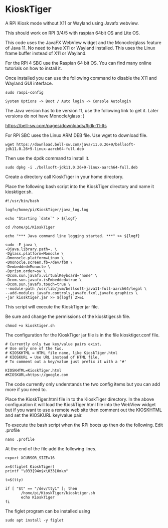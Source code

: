 # KioskTiger
A RPi Kiosk mode without X11 or Wayland using Javafx webview.

This should work on RPI 3/4/5 with raspian 64bit OS and Lite OS.

This code uses the JavaFX WebView widget and the Monocle/glass feature of Java 11.
No need to have X11 or Wayland installed.  This uses the Linux frame buffer instead of X11 or Wayland.

For the RPi 4 SBC use the Raspian 64 bit OS.  You can find many online tutorials on how to install it.

Once installed you can use the following command to disable the X11 and Wayland GUI interface.

	sudo raspi-config
	
	System Options -> Boot / Auto login -> Console Autologin

The Java version has to be version 11, use the following link to get it. Later versions do not have Monocle/glass :(

https://bell-sw.com/pages/downloads/#jdk-11-lts

For RPi SBC uses the Linux ARM DEB file. Use wget to download file.

	wget https://download.bell-sw.com/java/11.0.26+9/bellsoft-jdk11.0.26+9-linux-aarch64-full.deb

Then use the dpdk command to install it.

	sudo dpkg -i ./bellsoft-jdk11.0.26+9-linux-aarch64-full.deb
	
Create a directory call KioskTiger in your home directory.
	
Place the following bash script into the KioskTiger directory and name it kiosktiger.sh.

	#!/usr/bin/bash
	
	logf=/home/pi/KioskTiger/java_log.log
	
	echo "Starting `date`" > ${logf}
	
	cd /home/pi/KioskTiger
	
	echo "*** Java command line logging started. ***" >> ${logf}
	
    sudo -E java \
    -Djava.library.path=. \
    -Dglass.platform=Monocle \
    -Dmonocle.platform=Linux \
    -Dmonocle.screen.fb=/dev/fb0 \
    -Dembedded=Monocle \
    -Dprism.order=sw \
    -Dcom.sun.javafx.virtualKeyboard="none" \
    -Dcom.sun.javafx.isEmbedded=true \
    -Dcom.sun.javafx.touch=true \
    --module-path /usr/lib/jvm/bellsoft-java11-full-aarch64/legal \
    --add-modules javafx.controls,javafx.fxml,javafx.graphics \
    -jar kiosktiger.jar >> ${logf} 2>&1

This script will execute the KioskTiger jar file. 

Be sure and change the permissions of the kiosktiger.sh file.
	
	chmod +x kiosktiger.sh

The configuration for the KioskTiger jar file is in the file kiosktiger.conf file.

	# Currently only two key/value pairs exist.
	# Use only one of the two.
	# KIOSKHTML = HTML file name, like KioskTiger.html
	# KIOSKURL = Use URL instead of HTML file.
	# To comment out a key/value just prefix it with a '#'
	
	KIOSKHTML=KioskTiger.html
	#KIOSKURL=https://google.com

The code currently only understands the two config items but you can add more if you need to.

Place the KioskTiger.html file in to the KioskTiger directory.
In the above configuration it will load the KioskTiger.html file into the WebView widget but
if you want to use a remote web site then comment out the KIOSKHTML and set the KIOSKURL key/value pair.

To execute the bash script when the RPi boots up then do the following.
Edit .profile 
	
	nano .profile
	
At the end of the file add the following lines.

	export XCURSOR_SIZE=16

	x=$(figlet KioskTiger)
	printf "\033[94m$x\033[0m\n"
	
	t=$(tty)
	
	if [ "$t" == "/dev/tty1" ]; then
	       /home/pi/KioskTiger/kiosktiger.sh
	       echo KioskTiger
	fi

The figlet program can be installed using

	sudo apt install -y figlet
	
